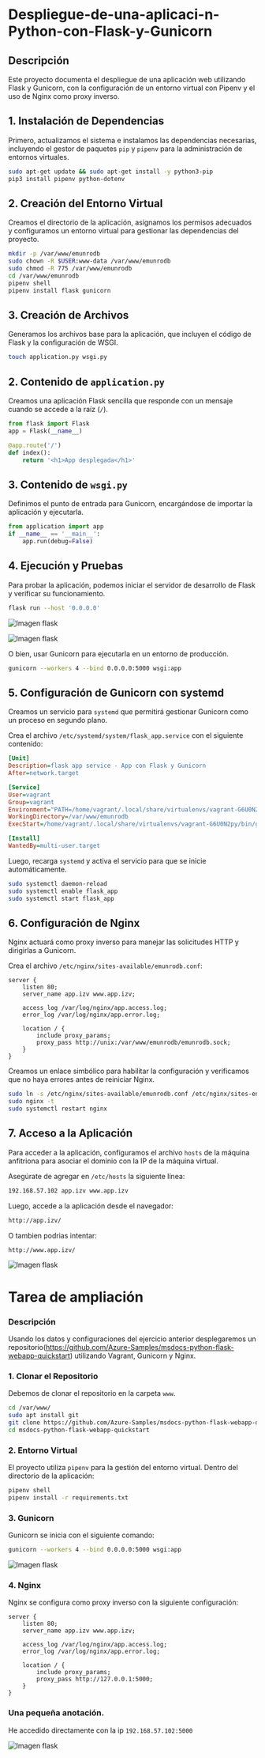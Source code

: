 # Despliegue-de-una-aplicaci-n-Python-con-Flask-y-Gunicorn

## Descripción

Este proyecto documenta el despliegue de una aplicación web utilizando Flask y Gunicorn, con la configuración de un entorno virtual con Pipenv y el uso de Nginx como proxy inverso.

## 1. Instalación de Dependencias

Primero, actualizamos el sistema e instalamos las dependencias necesarias, incluyendo el gestor de paquetes `pip` y `pipenv` para la administración de entornos virtuales.

```bash
sudo apt-get update && sudo apt-get install -y python3-pip
pip3 install pipenv python-dotenv
```

## 2. Creación del Entorno Virtual

Creamos el directorio de la aplicación, asignamos los permisos adecuados y configuramos un entorno virtual para gestionar las dependencias del proyecto.

```bash
mkdir -p /var/www/emunrodb
sudo chown -R $USER:www-data /var/www/emunrodb
sudo chmod -R 775 /var/www/emunrodb
cd /var/www/emunrodb
pipenv shell
pipenv install flask gunicorn
```

## 3. Creación de Archivos

Generamos los archivos base para la aplicación, que incluyen el código de Flask y la configuración de WSGI.

```bash
touch application.py wsgi.py
```

## 2. Contenido de `application.py`

Creamos una aplicación Flask sencilla que responde con un mensaje cuando se accede a la raíz (`/`).

```python
from flask import Flask
app = Flask(__name__)

@app.route('/')
def index():
    return '<h1>App desplegada</h1>'
```

## 3. Contenido de `wsgi.py`

Definimos el punto de entrada para Gunicorn, encargándose de importar la aplicación y ejecutarla.

```python
from application import app
if __name__ == '__main__':
    app.run(debug=False)
```

## 4. Ejecución y Pruebas

Para probar la aplicación, podemos iniciar el servidor de desarrollo de Flask y verificar su funcionamiento.

```bash
flask run --host '0.0.0.0'
```
 
![Imagen flask](img/Captura.PNG)

![Imagen flask](img/Captura2.PNG)

O bien, usar Gunicorn para ejecutarla en un entorno de producción.

```bash
gunicorn --workers 4 --bind 0.0.0.0:5000 wsgi:app
```

## 5. Configuración de Gunicorn con systemd

Creamos un servicio para `systemd` que permitirá gestionar Gunicorn como un proceso en segundo plano.

Crea el archivo `/etc/systemd/system/flask_app.service` con el siguiente contenido:

```ini
[Unit]
Description=flask app service - App con Flask y Gunicorn
After=network.target

[Service]
User=vagrant
Group=vagrant
Environment="PATH=/home/vagrant/.local/share/virtualenvs/vagrant-G6U0N2py/bin"
WorkingDirectory=/var/www/emunrodb
ExecStart=/home/vagrant/.local/share/virtualenvs/vagrant-G6U0N2py/bin/gunicorn --workers 3 --bind unix:/var/www/emunrodb/emunrodb.sock wsgi:app

[Install]
WantedBy=multi-user.target
```

Luego, recarga `systemd` y activa el servicio para que se inicie automáticamente.

```bash
sudo systemctl daemon-reload
sudo systemctl enable flask_app
sudo systemctl start flask_app
```

## 6. Configuración de Nginx

Nginx actuará como proxy inverso para manejar las solicitudes HTTP y dirigirlas a Gunicorn.

Crea el archivo `/etc/nginx/sites-available/emunrodb.conf`:

```nginx
server {
    listen 80;
    server_name app.izv www.app.izv;

    access_log /var/log/nginx/app.access.log;
    error_log /var/log/nginx/app.error.log;

    location / {
        include proxy_params;
        proxy_pass http://unix:/var/www/emunrodb/emunrodb.sock;
    }
}
```

Creamos un enlace simbólico para habilitar la configuración y verificamos que no haya errores antes de reiniciar Nginx.

```bash
sudo ln -s /etc/nginx/sites-available/emunrodb.conf /etc/nginx/sites-enabled/
sudo nginx -t
sudo systemctl restart nginx
```

## 7. Acceso a la Aplicación

Para acceder a la aplicación, configuramos el archivo `hosts` de la máquina anfitriona para asociar el dominio con la IP de la máquina virtual.

Asegúrate de agregar en `/etc/hosts` la siguiente línea:

```bash
192.168.57.102 app.izv www.app.izv
```

Luego, accede a la aplicación desde el navegador:

```bash
http://app.izv/
```

O tambien podrias intentar:

```bash
http://www.app.izv/
```

 ![Imagen flask](img/Captura3.PNG)

# Tarea de ampliación

### Descripción
Usando los datos y configuraciones del ejercicio anterior desplegaremos un repositorio(https://github.com/Azure-Samples/msdocs-python-flask-webapp-quickstart) utilizando Vagrant, Gunicorn y Nginx.

### 1. Clonar el Repositorio

Debemos de clonar el repositorio en la carpeta `www`.

```bash
cd /var/www/
sudo apt install git
git clone https://github.com/Azure-Samples/msdocs-python-flask-webapp-quickstart
cd msdocs-python-flask-webapp-quickstart
```

### 2. Entorno Virtual

El proyecto utiliza `pipenv` para la gestión del entorno virtual. Dentro del directorio de la aplicación:

```bash
pipenv shell
pipenv install -r requirements.txt
```

### 3. Gunicorn

Gunicorn se inicia con el siguiente comando:

```bash
gunicorn --workers 4 --bind 0.0.0.0:5000 wsgi:app
```

![Imagen flask](img/CapturaEXTRA2.PNG)

### 4. Nginx

Nginx se configura como proxy inverso con la siguiente configuración:

```nginx
server {
    listen 80;
    server_name app.izv www.app.izv;

    access_log /var/log/nginx/app.access.log;
    error_log /var/log/nginx/app.error.log;

    location / {
        include proxy_params;
        proxy_pass http://127.0.0.1:5000;
    }
}
```

### Una pequeña anotación.

He accedido directamente con la ip `192.168.57.102:5000`

![Imagen flask](img/CapturaEXTRA.PNG)